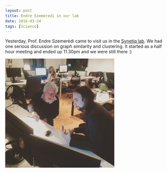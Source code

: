 ```yaml
---
layout: post
title: Endre Szemeredi in our lab
date: 2016-03-24
tags: [Science]
---
```


Yesterday, Prof. Endre Szemerédi came to visit us in the [Synetiq lab](https://synetiq.net/tester/). We had one serious discussion on graph similarity and clustering. It started as a half hour meeting and ended up 11.30pm and we were still there :)

<img class="  wp-image-74 alignright" src="/public/img/12809687_10207255292075346_1057317676515319692_n.jpg" alt="Prof. Szemeredi is explaining me graph similarity" width = "auto" height="350" />
